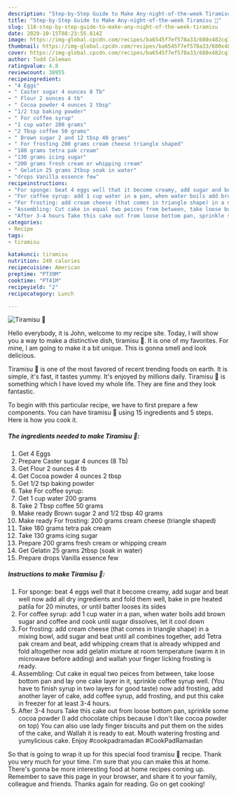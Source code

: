 ```yaml
---
description: "Step-by-Step Guide to Make Any-night-of-the-week Tiramisu 🍰"
title: "Step-by-Step Guide to Make Any-night-of-the-week Tiramisu 🍰"
slug: 118-step-by-step-guide-to-make-any-night-of-the-week-tiramisu
date: 2020-10-15T08:23:55.814Z
image: https://img-global.cpcdn.com/recipes/ba6545f7ef578a33/680x482cq70/tiramisu-🍰-recipe-main-photo.jpg
thumbnail: https://img-global.cpcdn.com/recipes/ba6545f7ef578a33/680x482cq70/tiramisu-🍰-recipe-main-photo.jpg
cover: https://img-global.cpcdn.com/recipes/ba6545f7ef578a33/680x482cq70/tiramisu-🍰-recipe-main-photo.jpg
author: Todd Coleman
ratingvalue: 4.8
reviewcount: 38955
recipeingredient:
- "4 Eggs"
- " Caster sugar 4 ounces 8 Tb"
- " Flour 2 ounces 4 tb"
- " Cocoa powder 4 ounces 2 tbsp"
- "1/2 tsp baking powder"
- " For coffee syrup"
- "1 cup water 200 grams"
- "2 Tbsp coffee 50 grams"
- " Brown sugar 2 and 12 tbsp 40 grams"
- " For frosting 200 grams cream cheese triangle shaped"
- "180 grams tetra pak cream"
- "130 grams icing sugar"
- "200 grams fresh cream or whipping cream"
- " Gelatin 25 grams 2tbsp soak in water"
- "drops Vanilla essence few"
recipeinstructions:
- "For sponge: beat 4 eggs well that it become creamy, add sugar and beat well now add all dry ingredients and fold them well, bake in pre heated patila for 20 minutes, or until batter looses its sides"
- "For coffee syrup: add 1 cup water in a pan, when water boils add brown sugar and coffee and cook until sugar dissolves, let it cool down"
- "For frosting: add cream cheese (that comes in triangle shape) in a mixing bowl, add sugar and beat until all combines together, add Tetra pak cream and beat, add whipping cream that is already whipped and fold altogether now add gelatin mixture at room temperature (warm it in microwave before adding) and wallah your finger licking frosting is ready."
- "Assembling: Cut cake in equal two peices from between, take loose bottom pan and lay one cake layer in it, sprinkle coffee syrup well. (You have to finish syrup in two layers for good taste) now add frosting, add another layer of cake, add coffee syrup, add frosting, and put this cake in freezer for at least 3-4 hours."
- "After 3-4 hours Take this cake out from loose bottom pan, sprinkle some cocoa powder (I add chocolate chips because I don&#39;t like cocoa powder on top) You can also use lady finger biscuits and put them on the sides of the cake, and Wallah it is ready to eat. Mouth watering frosting and yumylicious cake. Enjoy #cookpadramadan #CookPadRamadan"
categories:
- Recipe
tags:
- tiramisu

katakunci: tiramisu 
nutrition: 249 calories
recipecuisine: American
preptime: "PT39M"
cooktime: "PT41M"
recipeyield: "2"
recipecategory: Lunch

---
```



![Tiramisu 🍰](https://img-global.cpcdn.com/recipes/ba6545f7ef578a33/680x482cq70/tiramisu-🍰-recipe-main-photo.jpg)

Hello everybody, it is John, welcome to my recipe site. Today, I will show you a way to make a distinctive dish, tiramisu 🍰. It is one of my favorites. For mine, I am going to make it a bit unique. This is gonna smell and look delicious.



Tiramisu 🍰 is one of the most favored of recent trending foods on earth. It is simple, it's fast, it tastes yummy. It's enjoyed by millions daily. Tiramisu 🍰 is something which I have loved my whole life. They are fine and they look fantastic.


To begin with this particular recipe, we have to first prepare a few components. You can have tiramisu 🍰 using 15 ingredients and 5 steps. Here is how you cook it.

<!--inarticleads1-->

##### The ingredients needed to make Tiramisu 🍰:

1. Get 4 Eggs
1. Prepare  Caster sugar 4 ounces (8 Tb)
1. Get  Flour 2 ounces 4 tb
1. Get  Cocoa powder 4 ounces 2 tbsp
1. Get 1/2 tsp baking powder
1. Take  For coffee syrup:
1. Get 1 cup water 200 grams
1. Take 2 Tbsp coffee 50 grams
1. Make ready  Brown sugar 2 and 1/2 tbsp 40 grams
1. Make ready  For frosting: 200 grams cream cheese (triangle shaped)
1. Take 180 grams tetra pak cream
1. Take 130 grams icing sugar
1. Prepare 200 grams fresh cream or whipping cream
1. Get  Gelatin 25 grams 2tbsp (soak in water)
1. Prepare drops Vanilla essence few




<!--inarticleads2-->

##### Instructions to make Tiramisu 🍰:

1. For sponge: beat 4 eggs well that it become creamy, add sugar and beat well now add all dry ingredients and fold them well, bake in pre heated patila for 20 minutes, or until batter looses its sides
1. For coffee syrup: add 1 cup water in a pan, when water boils add brown sugar and coffee and cook until sugar dissolves, let it cool down
1. For frosting: add cream cheese (that comes in triangle shape) in a mixing bowl, add sugar and beat until all combines together, add Tetra pak cream and beat, add whipping cream that is already whipped and fold altogether now add gelatin mixture at room temperature (warm it in microwave before adding) and wallah your finger licking frosting is ready.
1. Assembling: Cut cake in equal two peices from between, take loose bottom pan and lay one cake layer in it, sprinkle coffee syrup well. (You have to finish syrup in two layers for good taste) now add frosting, add another layer of cake, add coffee syrup, add frosting, and put this cake in freezer for at least 3-4 hours.
1. After 3-4 hours Take this cake out from loose bottom pan, sprinkle some cocoa powder (I add chocolate chips because I don&#39;t like cocoa powder on top) You can also use lady finger biscuits and put them on the sides of the cake, and Wallah it is ready to eat. Mouth watering frosting and yumylicious cake. Enjoy #cookpadramadan #CookPadRamadan




So that is going to wrap it up for this special food tiramisu 🍰 recipe. Thank you very much for your time. I'm sure that you can make this at home. There's gonna be more interesting food at home recipes coming up. Remember to save this page in your browser, and share it to your family, colleague and friends. Thanks again for reading. Go on get cooking!
